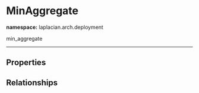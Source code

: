 # **MinAggregate**
**namespace:** laplacian.arch.deployment

min_aggregate



---

## Properties

## Relationships